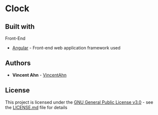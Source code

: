 # Clock

## Built with
Front-End
* [Angular](https://angular.io/) - Front-end web application framework used

## Authors
* **Vincent Ahn** - [VincentAhn](https://github.com/vincentahn)

## License
This project is licensed under the [GNU General Public License v3.0](LICENSE.md) - see the [LICENSE.md](LICENSE.md) file for details

